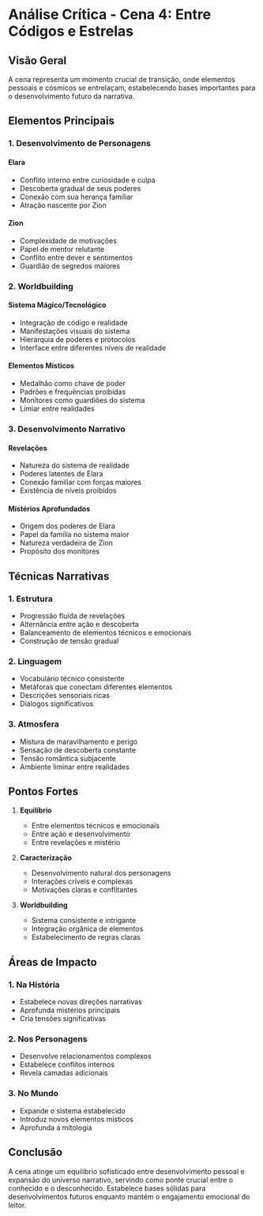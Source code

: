 # Análise Crítica - Cena 4: Entre Códigos e Estrelas

## Visão Geral
A cena representa um momento crucial de transição, onde elementos pessoais e cósmicos se entrelaçam, estabelecendo bases importantes para o desenvolvimento futuro da narrativa.

## Elementos Principais

### 1. Desenvolvimento de Personagens

#### Elara
- Conflito interno entre curiosidade e culpa
- Descoberta gradual de seus poderes
- Conexão com sua herança familiar
- Atração nascente por Zion

#### Zion
- Complexidade de motivações
- Papel de mentor relutante
- Conflito entre dever e sentimentos
- Guardião de segredos maiores

### 2. Worldbuilding

#### Sistema Mágico/Tecnológico
- Integração de código e realidade
- Manifestações visuais do sistema
- Hierarquia de poderes e protocolos
- Interface entre diferentes níveis de realidade

#### Elementos Místicos
- Medalhão como chave de poder
- Padrões e frequências proibidas
- Monitores como guardiões do sistema
- Limiar entre realidades

### 3. Desenvolvimento Narrativo

#### Revelações
- Natureza do sistema de realidade
- Poderes latentes de Elara
- Conexão familiar com forças maiores
- Existência de níveis proibidos

#### Mistérios Aprofundados
- Origem dos poderes de Elara
- Papel da família no sistema maior
- Natureza verdadeira de Zion
- Propósito dos monitores

## Técnicas Narrativas

### 1. Estrutura
- Progressão fluida de revelações
- Alternância entre ação e descoberta
- Balanceamento de elementos técnicos e emocionais
- Construção de tensão gradual

### 2. Linguagem
- Vocabulário técnico consistente
- Metáforas que conectam diferentes elementos
- Descrições sensoriais ricas
- Diálogos significativos

### 3. Atmosfera
- Mistura de maravilhamento e perigo
- Sensação de descoberta constante
- Tensão romântica subjacente
- Ambiente liminar entre realidades

## Pontos Fortes

1. **Equilíbrio**
   - Entre elementos técnicos e emocionais
   - Entre ação e desenvolvimento
   - Entre revelações e mistério

2. **Caracterização**
   - Desenvolvimento natural dos personagens
   - Interações críveis e complexas
   - Motivações claras e conflitantes

3. **Worldbuilding**
   - Sistema consistente e intrigante
   - Integração orgânica de elementos
   - Estabelecimento de regras claras

## Áreas de Impacto

### 1. Na História
- Estabelece novas direções narrativas
- Aprofunda mistérios principais
- Cria tensões significativas

### 2. Nos Personagens
- Desenvolve relacionamentos complexos
- Estabelece conflitos internos
- Revela camadas adicionais

### 3. No Mundo
- Expande o sistema estabelecido
- Introduz novos elementos místicos
- Aprofunda a mitologia

## Conclusão
A cena atinge um equilíbrio sofisticado entre desenvolvimento pessoal e expansão do universo narrativo, servindo como ponte crucial entre o conhecido e o desconhecido. Estabelece bases sólidas para desenvolvimentos futuros enquanto mantém o engajamento emocional do leitor.
